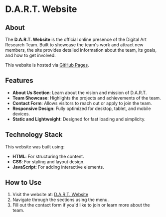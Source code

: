 # D.A.R.T. Website

## About
The **D.A.R.T. Website** is the official online presence of the Digital Art Research Team. Built to showcase the team's work and attract new members, the site provides detailed information about the team, its goals, and how to get involved. 

This website is hosted via [GitHub Pages](https://celul123.github.io/D.A.R.T./).

## Features
- **About Us Section**: Learn about the vision and mission of D.A.R.T.
- **Team Showcase**: Highlights the projects and achievements of the team.
- **Contact Form**: Allows visitors to reach out or apply to join the team.
- **Responsive Design**: Fully optimized for desktop, tablet, and mobile devices.
- **Static and Lightweight**: Designed for fast loading and simplicity.

## Technology Stack
This website was built using:
- **HTML**: For structuring the content.
- **CSS**: For styling and layout design.
- **JavaScript**: For adding interactive elements.

## How to Use
1. Visit the website at: [D.A.R.T. Website](https://celul123.github.io/D.A.R.T./)
2. Navigate through the sections using the menu.
3. Fill out the contact form if you'd like to join or learn more about the team.
